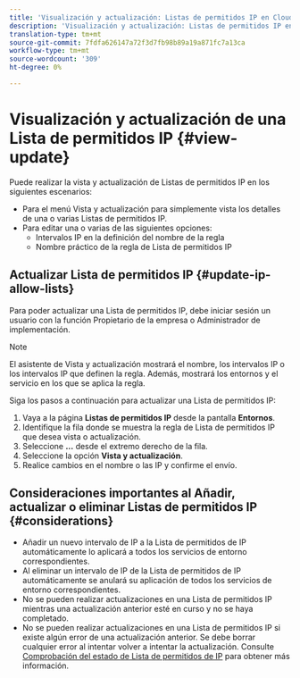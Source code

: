 ```yaml
---
title: 'Visualización y actualización: Listas de permitidos IP en Cloud Manager'
description: 'Visualización y actualización: Listas de permitidos IP en Cloud Manager'
translation-type: tm+mt
source-git-commit: 7fdfa626147a72f3d7fb98b89a19a871fc7a13ca
workflow-type: tm+mt
source-wordcount: '309'
ht-degree: 0%

---
```



# Visualización y actualización de una Lista de permitidos IP {#view-update}

Puede realizar la vista y actualización de Listas de permitidos IP en los siguientes escenarios:

* Para el menú Vista y actualización para simplemente vista los detalles de una o varias Listas de permitidos IP.
* Para editar una o varias de las siguientes opciones:
   * Intervalos IP en la definición del nombre de la regla
   * Nombre práctico de la regla de Lista de permitidos IP

## Actualizar Lista de permitidos IP {#update-ip-allow-lists}


Para poder actualizar una Lista de permitidos IP, debe iniciar sesión un usuario con la función Propietario de la empresa o Administrador de implementación.

>[!NOTE]
>El asistente de Vista y actualización mostrará el nombre, los intervalos IP o los intervalos IP que definen la regla. Además, mostrará los entornos y el servicio en los que se aplica la regla.

Siga los pasos a continuación para actualizar una Lista de permitidos IP:

1. Vaya a la página **Listas de permitidos IP** desde la pantalla **Entornos**.
1. Identifique la fila donde se muestra la regla de Lista de permitidos IP que desea vista o actualización.
1. Seleccione **...** desde el extremo derecho de la fila.
1. Seleccione la opción **Vista y actualización**.
1. Realice cambios en el nombre o las IP y confirme el envío.

## Consideraciones importantes al Añadir, actualizar o eliminar Listas de permitidos IP {#considerations}

* Añadir un nuevo intervalo de IP a la Lista de permitidos de IP automáticamente lo aplicará a todos los servicios de entorno correspondientes.
* Al eliminar un intervalo de IP de la Lista de permitidos de IP automáticamente se anulará su aplicación de todos los servicios de entorno correspondientes.
* No se pueden realizar actualizaciones en una Lista de permitidos IP mientras una actualización anterior esté en curso y no se haya completado.
* No se pueden realizar actualizaciones en una Lista de permitidos IP si existe algún error de una actualización anterior. Se debe borrar cualquier error al intentar volver a intentar la actualización.
Consulte [Comprobación del estado de Lista de permitidos de IP](/help/implementing/cloud-manager/ip-allow-lists/check-ip-allow-list-status.md) para obtener más información.